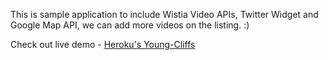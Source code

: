 This is sample application to include Wistia Video APIs, Twitter Widget and Google Map API, we can add more videos on the listing. :)

Check out live demo - [Heroku's Young-Cliffs](https://young-cliffs-1546.herokuapp.com/)

